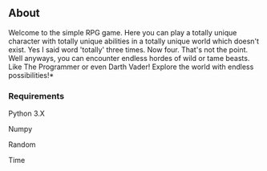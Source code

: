 ## About

Welcome to the simple RPG game. Here you can play a totally unique character
with totally unique abilities in a totally unique world which doesn't exist.
Yes I said word 'totally' three times. Now four. That's not the point. Well anyways,
you can encounter endless hordes of wild or tame beasts. Like The Programmer or even Darth Vader!
Explore the world with endless possibilities!*

### Requirements
Python 3.X

Numpy

Random

Time
